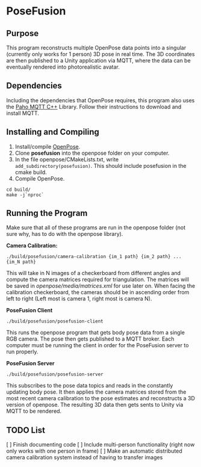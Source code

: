 PoseFusion
====================================



## Purpose
This program reconstructs multiple OpenPose data points into a singular (currently only works for 1 person) 3D pose in real time. The 3D coordinates are then published to a Unity application via MQTT, where the data can be eventually rendered into photorealistic avatar.


## Dependencies
Including the dependencies that OpenPose requires, this program also uses the [Paho MQTT C++](https://github.com/eclipse/paho.mqtt.cpp) Library. Follow their instructions to download and install MQTT.


## Installing and Compiling
1. Install/compile [OpenPose](https://github.com/CMU-Perceptual-Computing-Lab/openpose).
2. Clone **posefusion** into the openpose folder on your computer.
3. In the file openpose/CMakeLists.txt, write `add_subdirectory(posefusion)`. This should include posefusion in the cmake build.
4. Compile OpenPose.
```
cd build/
make -j`nproc`
```


## Running the Program
Make sure that all of these programs are run in the openpose folder (not sure why, has to do with the openpose library). 

**Camera Calibration:**
```
./build/posefusion/camera-calibration {im_1 path} {im_2 path} ... {im_N path}
```
This will take in N images of a checkerboard from different angles and compute the camera matrices required for triangulation. The matrices will be saved in *openpose/media/matrices.xml* for use later on. When facing the calibration checkerboard, the cameras should be in ascending order from left to right (Left most is camera 1, right most is camera N).

**PoseFusion Client**
```
./build/posefusion/posefusion-client
```
This runs the openpose program that gets body pose data from a single RGB camera. The pose then gets published to a MQTT broker. Each computer must be running the client in order for the PoseFusion server to run properly.

**PoseFusion Server**
```
./build/posefusion/posefusion-server
```
This subscribes to the pose data topics and reads in the constantly updating body pose. It then applies the camera matrices stored from the most recent camera calibration to the pose estimates and reconstructs a 3D version of openpose. The resulting 3D data then gets sents to Unity via MQTT to be rendered.


## TODO List
[ ] Finish documenting code
[ ] Include multi-person functionality (right now only works with one person in frame)
[ ] Make an automatic distributed camera calibration system instead of having to transfer images
